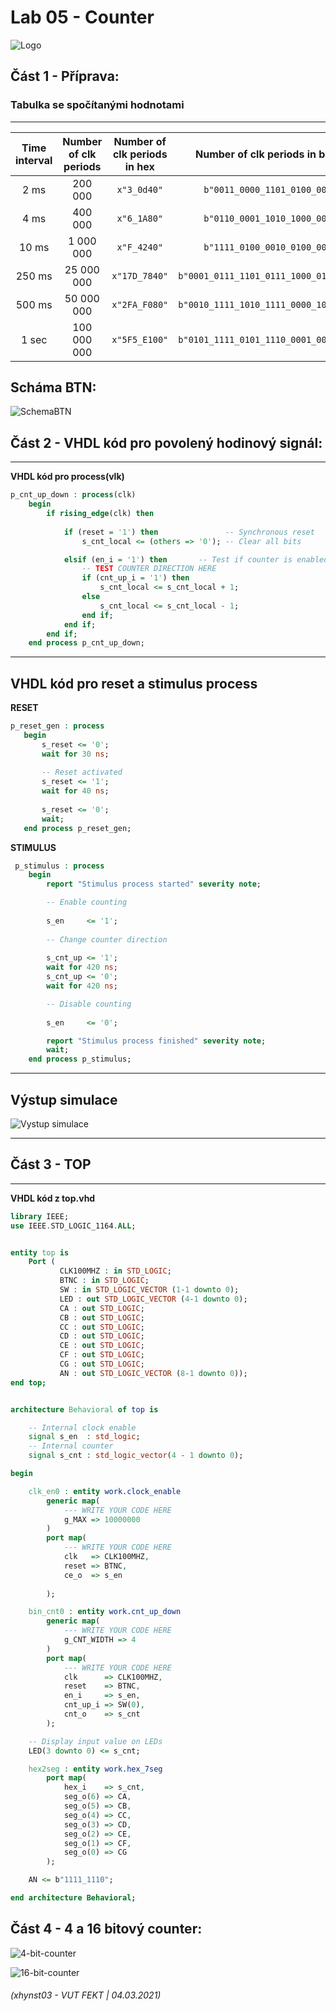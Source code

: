 # Lab 05 - Counter

![Logo](images/logolink_eng.jpg)

## Část 1 - Příprava:

### Tabulka se spočítanými hodnotami
------------------------------------------------------------------------
| **Time interval** | **Number of clk periods** | **Number of clk periods in hex** | **Number of clk periods in binary** |
| :-: | :-: | :-: | :-: |
| 2&nbsp;ms | 200 000 | `x"3_0d40"` | `b"0011_0000_1101_0100_0000"` |
| 4&nbsp;ms | 400 000 | `x"6_1A80"` | `b"0110_0001_1010_1000_0000"` |
| 10&nbsp;ms | 1 000 000 | `x"F_4240"` | `b"1111_0100_0010_0100_0000"` |
| 250&nbsp;ms | 25 000 000 | `x"17D_7840"` | `b"0001_0111_1101_0111_1000_0100_0000"` |
| 500&nbsp;ms | 50 000 000 | `x"2FA_F080"` | `b"0010_1111_1010_1111_0000_1000_0000"` |
| 1&nbsp;sec | 100 000 000 | `x"5F5_E100"` | `b"0101_1111_0101_1110_0001_0000_0000"` |

**Scháma BTN:**
------------------------------------------------------------------------
![SchemaBTN](images/BTN.PNG)

## Část 2 - VHDL kód pro povolený hodinový signál:
------------------------------------------------------------------------

**VHDL kód pro process(vlk)**

```vhdl
p_cnt_up_down : process(clk)
    begin
        if rising_edge(clk) then
        
            if (reset = '1') then               -- Synchronous reset
                s_cnt_local <= (others => '0'); -- Clear all bits

            elsif (en_i = '1') then       -- Test if counter is enabled
                -- TEST COUNTER DIRECTION HERE
                if (cnt_up_i = '1') then
                    s_cnt_local <= s_cnt_local + 1;
                else
                    s_cnt_local <= s_cnt_local - 1;
                end if;
            end if;
        end if;
    end process p_cnt_up_down;
```

------------------------------------------------------------------------
**VHDL kód pro reset a stimulus process**
------------------------------------------------------------------------

 **RESET**
 
 ```vhdl
 p_reset_gen : process
    begin
        s_reset <= '0';
        wait for 30 ns;
        
        -- Reset activated
        s_reset <= '1';
        wait for 40 ns;
       
        s_reset <= '0';
        wait;
    end process p_reset_gen;
 ```
 
 **STIMULUS**
 
```vhdl
 p_stimulus : process
    begin
        report "Stimulus process started" severity note;

        -- Enable counting
        
        s_en     <= '1';
        
        -- Change counter direction
        
        s_cnt_up <= '1';
        wait for 420 ns;
        s_cnt_up <= '0';
        wait for 420 ns;

        -- Disable counting
        
        s_en     <= '0';

        report "Stimulus process finished" severity note;
        wait;
    end process p_stimulus;
```

------------------------------------------------------------------------
**Výstup simulace**
------------------------------------------------------------------------

![Vystup simulace](images/vystup-simulace-lab5.JPG)

------------------------------------------------------------------------
## Část 3 - TOP
------------------------------------------------------------------------

**VHDL kód z top.vhd**

```vhdl
library IEEE;
use IEEE.STD_LOGIC_1164.ALL;


entity top is
    Port ( 
           CLK100MHZ : in STD_LOGIC;
           BTNC : in STD_LOGIC;
           SW : in STD_LOGIC_VECTOR (1-1 downto 0);
           LED : out STD_LOGIC_VECTOR (4-1 downto 0);
           CA : out STD_LOGIC;
           CB : out STD_LOGIC;
           CC : out STD_LOGIC;
           CD : out STD_LOGIC;
           CE : out STD_LOGIC;
           CF : out STD_LOGIC;
           CG : out STD_LOGIC;
           AN : out STD_LOGIC_VECTOR (8-1 downto 0));
end top;


architecture Behavioral of top is

    -- Internal clock enable
    signal s_en  : std_logic;
    -- Internal counter
    signal s_cnt : std_logic_vector(4 - 1 downto 0);

begin

    clk_en0 : entity work.clock_enable
        generic map(
            --- WRITE YOUR CODE HERE
            g_MAX => 10000000
        )
        port map(
            --- WRITE YOUR CODE HERE
            clk   => CLK100MHZ,
            reset => BTNC,
            ce_o  => s_en
            
        );

    bin_cnt0 : entity work.cnt_up_down
        generic map(
            --- WRITE YOUR CODE HERE
            g_CNT_WIDTH => 4
        )
        port map(
            --- WRITE YOUR CODE HERE
            clk      => CLK100MHZ,
            reset    => BTNC,
            en_i     => s_en,
            cnt_up_i => SW(0),
            cnt_o    => s_cnt
        );

    -- Display input value on LEDs
    LED(3 downto 0) <= s_cnt;

    hex2seg : entity work.hex_7seg
        port map(
            hex_i    => s_cnt,
            seg_o(6) => CA,
            seg_o(5) => CB,
            seg_o(4) => CC,
            seg_o(3) => CD,
            seg_o(2) => CE,
            seg_o(1) => CF,
            seg_o(0) => CG
        );

    AN <= b"1111_1110";

end architecture Behavioral;

```

## Část 4 - 4 a 16 bitový counter:

![4-bit-counter](images/4-bit-counter01.png)

![16-bit-counter](images/16-bit-counter01.png)


###### (xhynst03 - VUT FEKT  |  04.03.2021)
